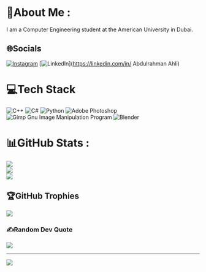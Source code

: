 

# 💫About Me :
I am a Computer Engineering student at the American University in Dubai.

## 🌐Socials
[![Instagram](https://img.shields.io/badge/Instagram-%23E4405F.svg?logo=Instagram&logoColor=white)](https://instagram.com/abdul.rahman_ahli) [![LinkedIn](https://img.shields.io/badge/LinkedIn-%230077B5.svg?logo=linkedin&logoColor=white)](https://linkedin.com/in/ Abdulrahman Ahli) 

# 💻Tech Stack
![C++](https://img.shields.io/badge/c++-%2300599C.svg?style=for-the-badge&logo=c%2B%2B&logoColor=white) ![C#](https://img.shields.io/badge/c%23-%23239120.svg?style=for-the-badge&logo=c-sharp&logoColor=white) ![Python](https://img.shields.io/badge/python-3670A0?style=for-the-badge&logo=python&logoColor=ffdd54) ![Adobe Photoshop](https://img.shields.io/badge/adobephotoshop-%2331A8FF.svg?style=for-the-badge&logo=adobephotoshop&logoColor=white) ![Gimp Gnu Image Manipulation Program](https://img.shields.io/badge/Gimp-657D8B?style=for-the-badge&logo=gimp&logoColor=FFFFFF) ![Blender](https://img.shields.io/badge/blender-%23F5792A.svg?style=for-the-badge&logo=blender&logoColor=white)
# 📊GitHub Stats :
![](https://github-readme-stats.vercel.app/api?username=AbdulrahmanAhli&theme=gotham&hide_border=true&include_all_commits=false&count_private=true)<br/>
![](https://github-readme-streak-stats.herokuapp.com/?user=AbdulrahmanAhli&theme=gotham&hide_border=true)<br/>
![](https://github-readme-stats.vercel.app/api/top-langs/?username=AbdulrahmanAhli&theme=gotham&hide_border=true&include_all_commits=false&count_private=true&layout=compact)

## 🏆GitHub Trophies
![](https://github-trophies.vercel.app/?username=AbdulrahmanAhli&theme=oldie&no-frame=true&no-bg=true&margin-w=4)

### ✍️Random Dev Quote
![](https://quotes-github-readme.vercel.app/api?type=horizontal&theme=dark)

---
[![](https://visitcount.itsvg.in/api?id=AbdulrahmanAhli&icon=0&color=0)](https://visitcount.itsvg.in)



